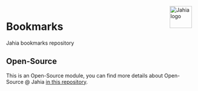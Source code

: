 <a href="https://www.jahia.com/">
    <img src="https://www.jahia.com/modules/jahiacom-templates/images/jahia-3x.png" alt="Jahia logo" title="Jahia" align="right" height="60" />
</a>

Bookmarks
======================
Jahia bookmarks repository

## Open-Source

This is an Open-Source module, you can find more details about Open-Source @ Jahia [in this repository](https://github.com/Jahia/open-source).
